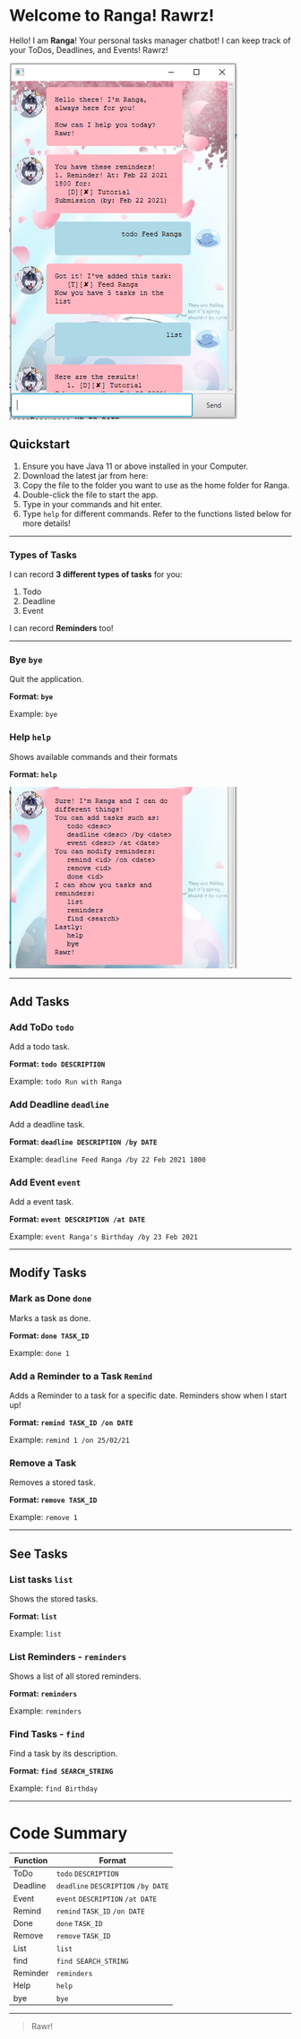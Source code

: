 # Welcome to Ranga! Rawrz! 

Hello! I am **Ranga**! Your personal tasks manager chatbot! I can keep track of your ToDos, Deadlines, and Events! Rawrz!

![GUI](Ui.png)

## Quickstart
1. Ensure you have Java 11 or above installed in your Computer.
2. Download the latest jar from here: [](https://github.com/jrvslam/ip/releases/tag/A-Release)
3. Copy the file to the folder you want to use as the home folder for Ranga.
4. Double-click the file to start the app. 
5. Type in your commands and hit enter.
6. Type `help` for different commands. Refer to the functions listed below for more details!

---

### Types of Tasks
I can record **3 different types of tasks** for you:
1. Todo
2. Deadline
3. Event

I can record **Reminders** too!

---
### Bye `bye`
Quit the application.

**Format: `bye`**

Example: `bye`

### Help `help`
Shows available commands and their formats

**Format: `help`**

![Help](Help.PNG)

---

## Add Tasks
### Add ToDo `todo`
Add a todo task.

**Format: `todo DESCRIPTION`**

Example: `todo Run with Ranga`

### Add Deadline `deadline`
Add a deadline task.

**Format: `deadline DESCRIPTION /by DATE`**

Example: `deadline Feed Ranga /by 22 Feb 2021 1800`

### Add Event `event`
Add a event task.

**Format: `event DESCRIPTION /at DATE`**

Example: `event Ranga's Birthday /by 23 Feb 2021`

---

## Modify Tasks
### Mark as Done `done`
Marks a task as done.

**Format: `done TASK_ID`**

Example: `done 1`

### Add a Reminder to a Task `Remind`
Adds a Reminder to a task for a specific date. Reminders show when I start up!

**Format: `remind TASK_ID /on DATE`**

Example: `remind 1 /on 25/02/21`

### Remove a Task
Removes a stored task.

**Format: `remove TASK_ID`**

Example: `remove 1`

---

## See Tasks
### List tasks `list`
Shows the stored tasks.

**Format: `list`**

Example: `list`

### List Reminders - `reminders`
Shows a list of all stored reminders.

**Format: `reminders`**

Example: `reminders`

### Find Tasks - `find`
Find a task by its description.

**Format: `find SEARCH_STRING`**

Example: `find Birthday`

---

# Code Summary

| Function      | Format                              |
| ------------- | ----------------------------------- |
| ToDo          | `todo` `DESCRIPTION`                |
| Deadline      | `deadline` `DESCRIPTION` `/by DATE` |
| Event         | `event` `DESCRIPTION` `/at DATE`    |
| Remind        | `remind` `TASK_ID` `/on DATE`       |
| Done          | `done` `TASK_ID`                    |
| Remove        | `remove` `TASK_ID`                  |
| List          | `list`                              |
| find          | `find SEARCH_STRING`                |
| Reminder      | `reminders`                         |
| Help          | `help`                              |
| bye           | `bye`                               |

---
> Rawr!
